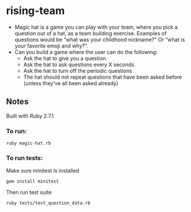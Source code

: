 # rising-team

- Magic hat is a game you can play with your team, where you pick a question out of a hat, as a team building exercise. Examples of questions would be “what was your childhood nickname?” Or “what is your favorite emoji and why?”.
- Can you build a game where the user can do the following:
  - Ask the hat to give you a question.
  - Ask the hat to ask questions every X seconds.
  - Ask the hat to turn off the periodic questions
  - The hat should not repeat questions that have been asked before (unless they've all been asked already)
  
## Notes
Built with Ruby 2.7.1 
  
### To run:

`ruby magic-hat.rb`
  
### To run tests:

Make sure minitest is installed

`gem install minitest`

Then run test suite

`ruby tests/test_question_data.rb`
